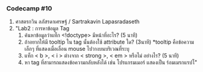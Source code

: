 ### Codecamp #10
1. ศาสตรกวิน ลภัสรดาเศรษฐ์ / Sartrakavin Lapasradaseth
2. "Lab2 : การหาข้อมูล Tag
    1. ค้นหาข้อมูลว่าแท็ก <!doctype> มีหน้าที่อะไร? (5 นาที)
    2. ถ้าอยากให้มี tooltip ใน tag นั้นต้องใช้ attribute ใด? (3นาที)
    *tooltip คือข้อความเล็กๆ ที่แสดงเมื่อเลื่อน mouse ไปวางบนบริเวณที่ระบุ
    3. แท็ก < b >, < i > ต่างจาก < strong >, < em > หรือไม่ อย่างไร? (5 นาที)
    4. หา tag ที่สามารถแสดงข้อความกลับหลังได้
    เช่น โปรแกรมเมอร์ แสดงเป็น ร์อมเมรกแรปโ"
